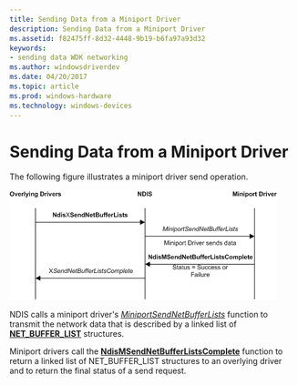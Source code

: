 ```yaml
---
title: Sending Data from a Miniport Driver
description: Sending Data from a Miniport Driver
ms.assetid: f82475ff-8d32-4448-9b19-b6fa97a93d32
keywords:
- sending data WDK networking
ms.author: windowsdriverdev
ms.date: 04/20/2017
ms.topic: article
ms.prod: windows-hardware
ms.technology: windows-devices
---
```


# Sending Data from a Miniport Driver





The following figure illustrates a miniport driver send operation.

![diagram illustrating a miniport driver send operation](images/miniportsend.png)

NDIS calls a miniport driver's [*MiniportSendNetBufferLists*](https://msdn.microsoft.com/library/windows/hardware/ff559440) function to transmit the network data that is described by a linked list of [**NET\_BUFFER\_LIST**](https://msdn.microsoft.com/library/windows/hardware/ff568388) structures.

Miniport drivers call the [**NdisMSendNetBufferListsComplete**](https://msdn.microsoft.com/library/windows/hardware/ff563668) function to return a linked list of NET\_BUFFER\_LIST structures to an overlying driver and to return the final status of a send request.

 

 





